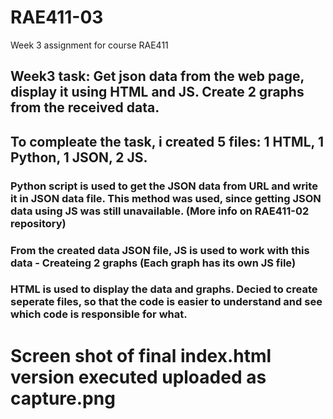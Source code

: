 # RAE411-03
Week 3 assignment for course RAE411
## Week3 task: Get json data from the web page, display it using HTML and JS. Create 2 graphs from the received data. 
## To compleate the task, i created 5 files: 1 HTML, 1 Python, 1 JSON, 2 JS.
### Python script is used to get the JSON data from URL and write it in JSON data file. This method was used, since getting JSON data using JS was still unavailable. (More info on RAE411-02 repository)
### From the created data JSON file, JS is used to work with this data - Createing 2 graphs (Each graph has its own JS file)
### HTML is used to display the data and graphs. Decied to create seperate files, so that the code is easier to understand and see which code is responsible for what. 

# Screen shot of final index.html version executed uploaded as capture.png
